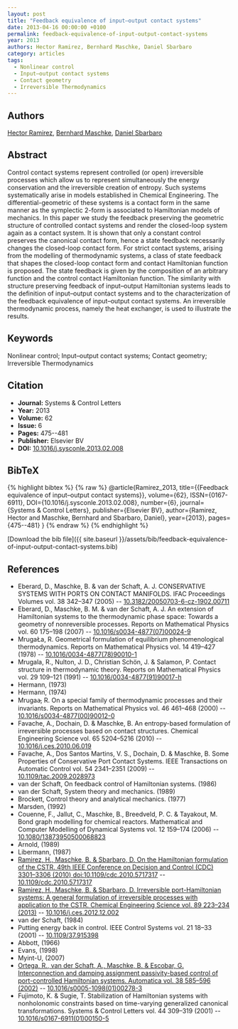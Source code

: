 ```yaml
---
layout: post
title: "Feedback equivalence of input–output contact systems"
date: 2013-04-16 00:00:00 +0100
permalink: feedback-equivalence-of-input-output-contact-systems
year: 2013
authors: Hector Ramirez, Bernhard Maschke, Daniel Sbarbaro
category: articles
tags:
  - Nonlinear control
  - Input–output contact systems
  - Contact geometry
  - Irreversible Thermodynamics
---
```

 
## Authors
[Hector Ramirez](authors/hector-ramirez), [Bernhard Maschke](authors/bernhard-maschke), [Daniel Sbarbaro](authors/daniel-sbarbaro)
 
## Abstract
Control contact systems represent controlled (or open) irreversible processes which allow us to represent simultaneously the energy conservation and the irreversible creation of entropy. Such systems systematically arise in models established in Chemical Engineering. The differential-geometric of these systems is a contact form in the same manner as the symplectic 2-form is associated to Hamiltonian models of mechanics. In this paper we study the feedback preserving the geometric structure of controlled contact systems and render the closed-loop system again as a contact system. It is shown that only a constant control preserves the canonical contact form, hence a state feedback necessarily changes the closed-loop contact form. For strict contact systems, arising from the modelling of thermodynamic systems, a class of state feedback that shapes the closed-loop contact form and contact Hamiltonian function is proposed. The state feedback is given by the composition of an arbitrary function and the control contact Hamiltonian function. The similarity with structure preserving feedback of input–output Hamiltonian systems leads to the definition of input–output contact systems and to the characterization of the feedback equivalence of input–output contact systems. An irreversible thermodynamic process, namely the heat exchanger, is used to illustrate the results.
 
## Keywords
Nonlinear control; Input–output contact systems; Contact geometry; Irreversible Thermodynamics
 
## Citation
- **Journal:** Systems &amp; Control Letters
- **Year:** 2013
- **Volume:** 62
- **Issue:** 6
- **Pages:** 475--481
- **Publisher:** Elsevier BV
- **DOI:** [10.1016/j.sysconle.2013.02.008](https://doi.org/10.1016/j.sysconle.2013.02.008)
 
## BibTeX
{% highlight bibtex %}
{% raw %}
@article{Ramirez_2013,
  title={{Feedback equivalence of input–output contact systems}},
  volume={62},
  ISSN={0167-6911},
  DOI={10.1016/j.sysconle.2013.02.008},
  number={6},
  journal={Systems &amp; Control Letters},
  publisher={Elsevier BV},
  author={Ramirez, Hector and Maschke, Bernhard and Sbarbaro, Daniel},
  year={2013},
  pages={475--481}
}
{% endraw %}
{% endhighlight %}
 
[Download the bib file]({{ site.baseurl }}/assets/bib/feedback-equivalence-of-input-output-contact-systems.bib)
 
## References
- Eberard, D., Maschke, B. & van der Schaft, A. J. CONSERVATIVE SYSTEMS WITH PORTS ON CONTACT MANIFOLDS. IFAC Proceedings Volumes vol. 38 342–347 (2005) -- [10.3182/20050703-6-cz-1902.00711](https://doi.org/10.3182/20050703-6-cz-1902.00711)
- Eberard, D., Maschke, B. M. & van der Schaft, A. J. An extension of Hamiltonian systems to the thermodynamic phase space: Towards a geometry of nonreversible processes. Reports on Mathematical Physics vol. 60 175–198 (2007) -- [10.1016/s0034-4877(07)00024-9](https://doi.org/10.1016/s0034-4877(07)00024-9)
- MrugaŁa, R. Geometrical formulation of equilibrium phenomenological thermodynamics. Reports on Mathematical Physics vol. 14 419–427 (1978) -- [10.1016/0034-4877(78)90010-1](https://doi.org/10.1016/0034-4877(78)90010-1)
- Mrugala, R., Nulton, J. D., Christian Schön, J. & Salamon, P. Contact structure in thermodynamic theory. Reports on Mathematical Physics vol. 29 109–121 (1991) -- [10.1016/0034-4877(91)90017-h](https://doi.org/10.1016/0034-4877(91)90017-h)
- Hermann, (1973)
- Hermann, (1974)
- Mrugaa̵, R. On a special family of thermodynamic processes and their invariants. Reports on Mathematical Physics vol. 46 461–468 (2000) -- [10.1016/s0034-4877(00)90012-0](https://doi.org/10.1016/s0034-4877(00)90012-0)
- Favache, A., Dochain, D. & Maschke, B. An entropy-based formulation of irreversible processes based on contact structures. Chemical Engineering Science vol. 65 5204–5216 (2010) -- [10.1016/j.ces.2010.06.019](https://doi.org/10.1016/j.ces.2010.06.019)
- Favache, A., Dos Santos Martins, V. S., Dochain, D. & Maschke, B. Some Properties of Conservative Port Contact Systems. IEEE Transactions on Automatic Control vol. 54 2341–2351 (2009) -- [10.1109/tac.2009.2028973](https://doi.org/10.1109/tac.2009.2028973)
- van der Schaft, On feedback control of Hamiltonian systems. (1986)
- van der Schaft, System theory and mechanics. (1989)
- Brockett, Control theory and analytical mechanics. (1977)
- Marsden, (1992)
- Couenne, F., Jallut, C., Maschke, B., Breedveld, P. C. & Tayakout, M. Bond graph modelling for chemical reactors. Mathematical and Computer Modelling of Dynamical Systems vol. 12 159–174 (2006) -- [10.1080/13873950500068823](https://doi.org/10.1080/13873950500068823)
- Arnold, (1989)
- Libermann, (1987)
- [Ramirez, H., Maschke, B. & Sbarbaro, D. On the Hamiltonian formulation of the CSTR. 49th IEEE Conference on Decision and Control (CDC) 3301–3306 (2010) doi:10.1109/cdc.2010.5717317](on-the-hamiltonian-formulation-of-the-cstr) -- [10.1109/cdc.2010.5717317](https://doi.org/10.1109/cdc.2010.5717317)
- [Ramirez, H., Maschke, B. & Sbarbaro, D. Irreversible port-Hamiltonian systems: A general formulation of irreversible processes with application to the CSTR. Chemical Engineering Science vol. 89 223–234 (2013)](irreversible-port-hamiltonian-systems-a-general-formulation-of-irreversible-processes-with-application-to-the-cstr) -- [10.1016/j.ces.2012.12.002](https://doi.org/10.1016/j.ces.2012.12.002)
- van der Schaft, (1984)
- Putting energy back in control. IEEE Control Systems vol. 21 18–33 (2001) -- [10.1109/37.915398](https://doi.org/10.1109/37.915398)
- Abbott, (1966)
- Evans, (1998)
- Myint-U, (2007)
- [Ortega, R., van der Schaft, A., Maschke, B. & Escobar, G. Interconnection and damping assignment passivity-based control of port-controlled Hamiltonian systems. Automatica vol. 38 585–596 (2002)](interconnection-and-damping-assignment-passivity-based-control-of-port-controlled-hamiltonian-systems) -- [10.1016/s0005-1098(01)00278-3](https://doi.org/10.1016/s0005-1098(01)00278-3)
- Fujimoto, K. & Sugie, T. Stabilization of Hamiltonian systems with nonholonomic constraints based on time-varying generalized canonical transformations. Systems &amp; Control Letters vol. 44 309–319 (2001) -- [10.1016/s0167-6911(01)00150-5](https://doi.org/10.1016/s0167-6911(01)00150-5)

